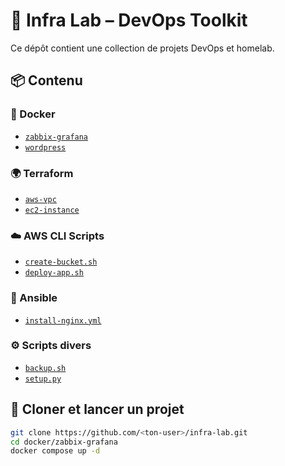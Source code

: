# 🧰 Infra Lab – DevOps Toolkit

Ce dépôt contient une collection de projets DevOps et homelab.

## 📦 Contenu

### 🐳 Docker
- [`zabbix-grafana`](./docker/zabbix-grafana/)
- [`wordpress`](./docker/wordpress/)

### 🌍 Terraform
- [`aws-vpc`](./terraform/aws-vpc/)
- [`ec2-instance`](./terraform/ec2-instance/)

### ☁️ AWS CLI Scripts
- [`create-bucket.sh`](./aws-cli/scripts/create-bucket.sh)
- [`deploy-app.sh`](./aws-cli/scripts/deploy-app.sh)

### 🔧 Ansible
- [`install-nginx.yml`](./ansible/playbook-install-nginx.yml)

### ⚙️ Scripts divers
- [`backup.sh`](./scripts/backup.sh)
- [`setup.py`](./scripts/setup.py)

## 🔽 Cloner et lancer un projet

```bash
git clone https://github.com/<ton-user>/infra-lab.git
cd docker/zabbix-grafana
docker compose up -d
